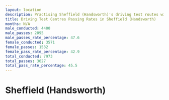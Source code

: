 ```yaml
---
layout: location
description: Practising Sheffield (Handsworth)'s driving test routes will help you become more confident in your gear-changing abilities.
title: Driving Test Centres Passing Rates in Sheffield (Handsworth)
months: N/A
male_conducted: 4400
male_passes: 2095
male_passes_rate_percentage: 47.6
female_conducted: 3571
female_passes: 1532
female_pass_rate_percentage: 42.9
total_conducted: 7973
total_passes: 3627
total_pass_rate_percentage: 45.5
---
```


# Sheffield (Handsworth)
